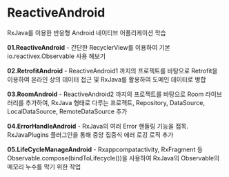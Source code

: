 # ReactiveAndroid
RxJava를 이용한 반응형 Android 네이티브 어플리케이션 학습

<strong>01.ReactiveAndroid</strong> - 간단한 RecyclerView를 이용하여 기본 io.reactivex.Observable 사용 해보기


<strong>02.RetrofitAndroid</strong> - ReactiveAndroid1 까지의 프로젝트를 바탕으로 Retrofit을 이용하여 온라인 상의 데이터 접근 및 RxJava를 활용하여 도메인 데이터로 병합


<strong>03.RoomAndroid</strong> - ReactiveAndroid2 까지의 프로젝트를 바탕으로 Room 라이브러리를 추가하여, RxJava 형태로 다루는 프로젝트, Repository, DataSource, LocalDataSource, RemoteDataSource 추가


<strong>04.ErrorHandleAndroid</strong> - RxJava의 여러 Error 핸들링 기능을 접목. RxJavaPlugins 플러그인을 통해 중앙 집중식 에러 로깅 로직 추가 


<strong>05.LifeCycleManageAndroid</strong> - Rxappcompatactivity, RxFragment 등 Observable.compose(bindToLifecycle())을 사용하여 RxJava의 Observable의 메모리 누수를 막기 위한 작업
